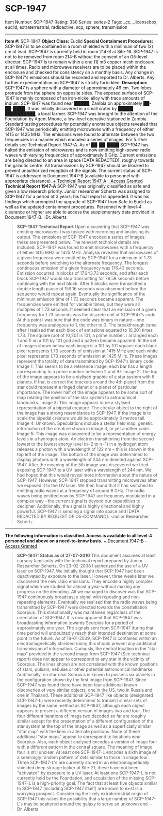 # SCP-1947
Item Number: SCP-1947
Rating: 330
Series: series-2
Tags: _cc, _licensebox, euclid, extraterrestrial, radioactive, scp, sphere, transmission

---

**Item #:** SCP-1947
**Object Class:** Euclid
**Special Containment Procedures:** SCP-1947 is to be contained in a room shielded with a minimum of two (2) cm of lead. SCP-1947 is currently held in room 214-B at Site-16. SCP-1947 is not to be removed from room 214-B without the consent of an O5-level director.
SCP-1947 is to remain within a one (1) m3 copper mesh enclosure at all times. Radio and microwave receivers are to be placed within the enclosure and checked for consistency on a monthly basis. Any change in SCP-1947's emissions should be recorded and reported to Dr. Alberts. Any further experimentation on SCP-1947 is strictly forbidden.
**Description:** SCP-1947 is a sphere with a diameter of approximately 46 cm. Two lobes protrude from the sphere on opposite sides. The exposed surface of SCP-1947 is mainly composed of an iron-nickel alloy with trace amounts of indium.
SCP-1947 was found near █████, Zambia on approximately ██-██-████. It was initially discovered in a small crater by █████ ██████████, a local farmer. SCP-1947 was brought to the attention of the Foundation by Agent Mhone, a low-level operative stationed in Zambia.
Standard testing procedures for potentially anomalous objects revealed that SCP-1947 was periodically emitting microwaves with a frequency of either 1415 or 1425 MHz. The emissions were found to alternate between the two frequencies in a manner which encoded a series of images. For further details see Technical Report 1947-A.
As of ██-██-████ SCP-1947 has halted the emission of microwaves and is now emitting high-power radio waves with varying frequencies of approximately 6 GHz. Current emissions are being directed to an area in space [DATA REDACTED], roughly towards the galactic centre. All transmissions by SCP-1947 should be blocked to prevent unauthorized reception of the signals. The current status of SCP-1947 is addressed in Document 1947-B (available to personnel with appropriate clearance).
[\+ Technical Report 1947-A](javascript:;)
[\- Access Granted](javascript:;)
**Technical Report 1947-A**
SCP-1947 was originally classified as safe and given a low research priority. Junior researcher Schertz was assigned to SCP-1947 for a period of 3 years; his final report is appended. It was his findings which prompted the upgrade of SCP-1947 from Safe to Euclid as well as the updated containment procedures. Personnel with level-4 clearance or higher are able to access the supplementary data provided in Document 1947-B.
-Dr. Alberts
> **SCP-1947 Technical Report**
> Upon discovering that SCP-1947 was emitting microwaves I was tasked with recording and analysing its output. The emissions of SCP-1947 encoded a series of images; these are presented below. The relevant technical details are included.
> SCP-1947 was found to emit microwaves with a frequency of either 1415 MHz or 1425 MHz. Analysis revealed that microwaves of a given frequency were emitted by SCP-1947 for a minimum of 1.73 seconds before switching to the alternate frequency. The longest continuous emission of a given frequency was 176.43 seconds. Emission occurred in blocks of 17,643.73 seconds, and after each block SCP-1947 would stop transmitting for 79.58 seconds before continuing with the next block. After 5 blocks were transmitted a double length pause of 159.16 seconds was observed before the sequence would repeat again.
> Eventually the significance of the minimum emission time of 1.73 seconds became apparent. The frequencies were emitted for variable times, but they were all multiples of 1.73 seconds. It seemed clear that an emission of a given frequency for 1.73 seconds was the discrete unit of SCP-1947's code. At this point I was sure that the code was binary in nature – one frequency was analogous to 1, the other to 0.
> The breakthrough came after I realised that each block of emissions equated to 10,201 times 1.73. The square root of 10,201 is 101, a prime number. I arranged each 1 and 0 on a 101 by 101 grid and a pattern became apparent. In the set of images shown below each image is a 101 by 101 square: each black pixel represents 1.73 seconds of emission at 1415 MHz and each white pixel represents 1.73 seconds of emission at 1425 MHz. These images represent the totality of data transmitted by SCP-1947's binary code.
> Image 1:
> This seems to be a reference image; each bar has a length corresponding to a prime number between 2 and 97.
> Image 2:
> The top of the image appears to be a stylised graphic of a star system with 6 planets. If that is correct the brackets around the 4th planet from the star could represent a ringed planet or a planet of particular importance.
> The lower half of the image appears to be some sort of map relating the position of the star system to astronomical landmarks.
> Image 3:
> This image appears to be a stylised representation of a bipedal creature. The circular object to the right of the image has a strong resemblance to SCP-1947. If the image is to scale the bipedal creature would be approximately 3 metres tall.
> Image 4:
> Unknown. Speculations include a stellar field map, genetic information of the creature shown in image 3, or yet another code.
> Image 5:
> This image was discovered to be a representation of energy levels in a hydrogen atom. An electron transitioning from the second lowest to the lowest energy level (n=2 to n=1) in a hydrogen atom releases a photon with a wavelength of 122 nm – this is shown in the top left of the image. The bottom of the image was determined to display photons with a wavelength of 244 nm directed against SCP-1947.
> After the meaning of the 5th image was discovered we tried exposing SCP-1947 to a UV laser with a wavelength of 244 nm. We had hoped that this would reveal more information about the nature of SCP-1947. However, SCP-1947 stopped transmitting microwaves after we exposed it to the UV laser. We then found that it had switched to emitting radio waves at a frequency of around 6 GHz.
> The radio waves being emitted now by SCP-1947 are frequency modulated in a complex way - the current signal is beyond our capabilities to decipher. Additionally, the signal is highly directional and highly powerful. SCP-1947 is sending a signal into space and [DATA REDACTED BY REQUEST OF O5-COMMAND].
> -Junior Researcher Schertz
* * *
**The following information is classified. Access is available to all level-4 personnel and above on a need-to-know basis.**
[\+ Document 1947-B](javascript:;)
[\- Access Granted](javascript:;)
> **SCP-1947: Status as of 27-07-2010**
> This document assumes at least cursory familiarity with the technical report prepared by Junior Researcher Schertz.
> On 23-02-2008 I authorized the use of a UV laser on SCP-1947. We initially thought that SCP-1947 had been deactivated by exposure to the laser. However, three weeks later we discovered the new radio emissions. They encode a highly complex signal which we studied for almost a year without making any progress on the decoding. All we managed to discover was that SCP-1947 continuously broadcast a signal with repeating and non-repeating elements. Eventually we realised that the radio waves being transmitted by SCP-1947 were directed towards the constellation Scorpius. This directionality was maintained regardless of the orientation of SCP-1947.
> It is now apparent that SCP-1947 was broadcasting information towards Scorpius for a period of approximately one year. The signals sent from SCP-1947 during that time period will undoubtedly reach their intended destination at some point in the future. As of 18-01-2009, SCP-1947 is contained within an electromagnetically shielded room; this should prevent any additional transmission of information.
> Curiously, the central location in the "star map" provided in the second image from SCP-1947 (See technical report) does not appear to correspond to any star in the vicinity of Scorpius. The lines shown are not correlated with the known positions of stars, pulsars, nebulae or other potential astronomical landmarks. Additionally, no star near Scorpius is known to possess six planets in the configuration shown by the first image from SCP-1947.
> Since SCP-1947 was found there have been four additional known discoveries of very similar objects; one in the US, two in Russia and one in Thailand. These additional SCP-1947 like objects (designated SCP-1947-L) were recently determined to transmit similar sets of images by the same method as SCP-1947, although each object appears to present a different version of images two and four. The four different iterations of image two decoded so far are roughly similar except for the presentation of a different configuration of the star system at the top of the image as well as a superficially similar "star map" with the lines in alternate positions. None of these additional "star maps" appear to correspond to locations near Scorpius. Also, each object analysed encodes a version of image four with a different pattern in the central square. The meaning of image four is still unclear. At least one SCP-1947-L encodes a sixth image of a seemingly random pattern of dots similar to those in image four. Three SCP-1947-L's are currently stored in an electromagnetically shielded deep storage locker at Site-21; these have not been "activated" by exposure to a UV laser.
> At least one SCP-1947-L is not currently held by the Foundation, and acquisition of the missing SCP-1947-L is a high-priority goal. The fact that at least five objects similar to SCP-1947 (including SCP-1947 itself) are known to exist is a worrying prospect. Considering the likely extraterrestrial origin of SCP-1947 this raises the possibility that a large number of SCP-1947-L's may be scattered around the galaxy to serve an unknown end.
> \- Dr. Alberts